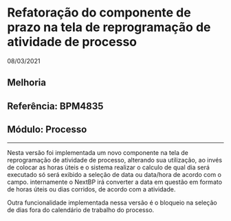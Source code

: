 # Refatoração do componente de prazo na tela de reprogramação de atividade de processo
08/03/2021
## Melhoria
## Referência: BPM4835
## Módulo: Processo
***

Nesta versão foi implementada um novo componente na tela de reprogramação de atividade de processo, alterando sua utilização, ao invés de colocar as horas úteis e o sistema realizar o calculo de qual dia será executado só será exibido a seleção de data ou data/hora de acordo com o campo. internamente o NextBP irá converter a data em questão em formato de horas úteis ou dias corridos, de acordo com a atividade.

Outra funcionalidade implementada nessa versão é o bloqueio na seleção de dias fora do calendário de trabalho do processo.